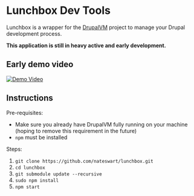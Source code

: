 # Lunchbox Dev Tools

Lunchbox is a wrapper for the [DrupalVM](http://drupalvm.com) project to manage your Drupal development process.

__This application is still in heavy active and early development.__


## Early demo video
[![Demo Video](http://img.youtube.com/vi/Due08SU5cb4/0.jpg)](https://www.youtube.com/watch?v=Due08SU5cb4)


## Instructions

Pre-requisites:

* Make sure you already have DrupalVM fully running on your machine (hoping to remove this requirement in the future)
* `npm` must be installed


Steps:

1. `git clone https://github.com/nateswart/lunchbox.git`
2. `cd lunchbox`
3. `git submodule update --recursive`
4. `sudo npm install`
5. `npm start`
